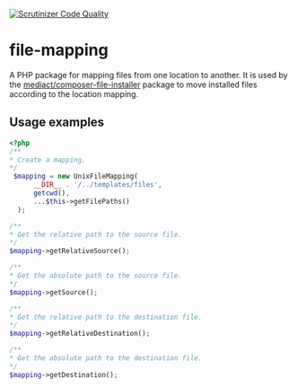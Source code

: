 [![Scrutinizer Code Quality](https://scrutinizer-ci.com/g/mediact/file-mapping/badges/quality-score.png?b=master)](https://scrutinizer-ci.com/g/mediact/file-mapping/?branch=master)
# file-mapping

A PHP package for mapping files from one location to another. It is used by the [mediact/composer-file-installer](https://github.com/mediact/composer-file-installer) package to move installed files according to the location mapping.

## Usage examples

```php
<?php 
/** 
* Create a mapping.
*/
 $mapping = new UnixFileMapping(
      __DIR__ . '/../templates/files',
      getcwd(),
      ...$this->getFilePaths()
  );

/**
* Get the relative path to the source file.
*/
$mapping->getRelativeSource();

/**
* Get the absolute path to the source file.
*/
$mapping->getSource();

/**
* Get the relative path to the destination file.
*/
$mapping->getRelativeDestination();

/**
* Get the absolute path to the destination file.
*/
$mapping->getDestination();

```

